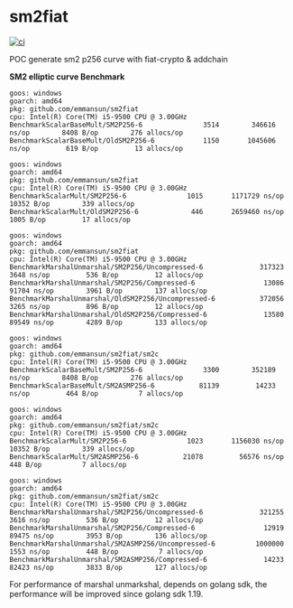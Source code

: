 # sm2fiat

[![ci](https://github.com/emmansun/sm2fiat/actions/workflows/ci.yml/badge.svg)](https://github.com/emmansun/sm2fiat/actions/workflows/ci.yml)

POC generate sm2 p256 curve with fiat-crypto &amp; addchain


**SM2 elliptic curve Benchmark**

    goos: windows
    goarch: amd64
    pkg: github.com/emmansun/sm2fiat
    cpu: Intel(R) Core(TM) i5-9500 CPU @ 3.00GHz
    BenchmarkScalarBaseMult/SM2P256-6         	    3514	    346616 ns/op	    8408 B/op	     276 allocs/op
    BenchmarkScalarBaseMult/OldSM2P256-6      	    1150	   1045606 ns/op	     619 B/op	      13 allocs/op

    goos: windows
    goarch: amd64
    pkg: github.com/emmansun/sm2fiat
    cpu: Intel(R) Core(TM) i5-9500 CPU @ 3.00GHz
    BenchmarkScalarMult/SM2P256-6         	    1015	   1171729 ns/op	   10352 B/op	     339 allocs/op
    BenchmarkScalarMult/OldSM2P256-6      	     446	   2659460 ns/op	    1005 B/op	      17 allocs/op

    goos: windows
    goarch: amd64
    pkg: github.com/emmansun/sm2fiat
    cpu: Intel(R) Core(TM) i5-9500 CPU @ 3.00GHz
    BenchmarkMarshalUnmarshal/SM2P256/Uncompressed-6         	  317323	      3648 ns/op	     536 B/op	      12 allocs/op
    BenchmarkMarshalUnmarshal/SM2P256/Compressed-6           	   13086	     91704 ns/op	    3961 B/op	     137 allocs/op
    BenchmarkMarshalUnmarshal/OldSM2P256/Uncompressed-6      	  372056	      3265 ns/op	     896 B/op	      12 allocs/op
    BenchmarkMarshalUnmarshal/OldSM2P256/Compressed-6        	   13580	     89549 ns/op	    4289 B/op	     133 allocs/op

    goos: windows
    goarch: amd64
    pkg: github.com/emmansun/sm2fiat/sm2c
    cpu: Intel(R) Core(TM) i5-9500 CPU @ 3.00GHz
    BenchmarkScalarBaseMult/SM2P256-6         	    3300	    352189 ns/op	    8408 B/op	     276 allocs/op
    BenchmarkScalarBaseMult/SM2ASMP256-6      	   81139	     14233 ns/op	     464 B/op	       7 allocs/op    

    goos: windows
    goarch: amd64
    pkg: github.com/emmansun/sm2fiat/sm2c
    cpu: Intel(R) Core(TM) i5-9500 CPU @ 3.00GHz
    BenchmarkScalarMult/SM2P256-6         	    1023	   1156030 ns/op	   10352 B/op	     339 allocs/op
    BenchmarkScalarMult/SM2ASMP256-6      	   21078	     56576 ns/op	     448 B/op	       7 allocs/op    

    goos: windows
    goarch: amd64
    pkg: github.com/emmansun/sm2fiat/sm2c
    cpu: Intel(R) Core(TM) i5-9500 CPU @ 3.00GHz
    BenchmarkMarshalUnmarshal/SM2P256/Uncompressed-6         	  321255	      3616 ns/op	     536 B/op	      12 allocs/op
    BenchmarkMarshalUnmarshal/SM2P256/Compressed-6           	   12919	     89475 ns/op	    3953 B/op	     136 allocs/op
    BenchmarkMarshalUnmarshal/SM2ASMP256/Uncompressed-6      	 1000000	      1553 ns/op	     448 B/op	       7 allocs/op
    BenchmarkMarshalUnmarshal/SM2ASMP256/Compressed-6        	   14233	     82423 ns/op	    3833 B/op	     127 allocs/op

For performance of marshal unmarkshal, depends on golang sdk, the performance will be improved since golang sdk 1.19.
